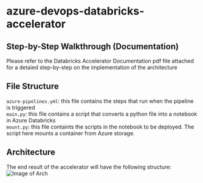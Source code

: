 # azure-devops-databricks-accelerator

## Step-by-Step Walkthrough (Documentation)
Please refer to the Databricks Accelerator Documentation pdf file attached for a detaied step-by-step on the implementation of the architecture

## File Structure
```azure-pipelines.yml```: this file contains the steps that run when the pipeline is triggered <br />
```main.py```: this file contains a script that converts a python file into a notebook in Azure Databricks<br />
```mount.py```: this file containts the scripts in the notebook to be deployed. The script here mounts a container from Azure storage. <br />

## Architecture
The end result of the accelerator will have the following structure:
![Image of Arch](arch.jpg)
